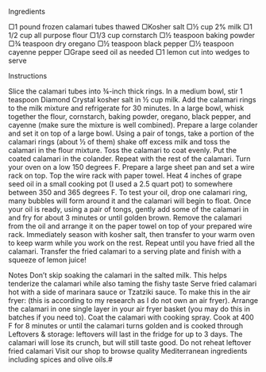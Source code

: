 Ingredients

▢1 pound frozen calamari tubes thawed
▢Kosher salt
▢½ cup 2% milk
▢1 1/2 cup all purpose flour
▢1/3 cup cornstarch
▢½ teaspoon baking powder
▢¾ teaspoon dry oregano
▢½ teaspoon black pepper
▢½ teaspoon cayenne pepper
▢Grape seed oil as needed
▢1 lemon cut into wedges to serve


Instructions
 
Slice the calamari tubes into ¾-inch thick rings.
In a medium bowl, stir 1 teaspoon Diamond Crystal kosher salt in ½ cup milk.
Add the calamari rings to the milk mixture and refrigerate for 30 minutes.
In a large bowl, whisk together the flour, cornstarch, baking powder, oregano, black pepper, and cayenne (make sure the mixture is well combined).
Prepare a large colander and set it on top of a large bowl. Using a pair of tongs, take a portion of the calamari rings (about ½ of them) shake off excess milk and toss the calamari in the flour mixture. Toss the calamari to coat evenly. Put the coated calamari in the colander. Repeat with the rest of the calamari.
Turn your oven on a low 150 degrees F. Prepare a large sheet pan and set a wire rack on top. Top the wire rack with paper towel.
Heat 4 inches of grape seed oil in a small cooking pot (I used a 2.5 quart pot) to somewhere between 350 and 365 degrees F. To test your oil, drop one calamari ring, many bubbles will form around it and the calamari will begin to float.
Once your oil is ready, using a pair of tongs, gently add some of the calamari in and fry for about 3 minutes or until golden brown. Remove the calamari from the oil and arrange it on the paper towel on top of your prepared wire rack. Immediately season with kosher salt, then transfer to your warm oven to keep warm while you work on the rest. Repeat until you have fried all the calamari.
Transfer the fried calamari to a serving plate and finish with a squeeze of lemon juice!

Notes
Don’t skip soaking the calamari in the salted milk. This helps tenderize the calamari while also taming the fishy taste
Serve fried calamari hot with a side of marinara sauce or Tzatziki sauce. 
To make this in the air fryer: (this is according to my research as I do not own an air fryer). Arrange the calamari in one single layer in your air fryer basket (you may do this in batches if you need to). Coat the calamari with cooking spray. Cook at 400 F for 8 minutes or until the calamari turns golden and is cooked through
Leftovers & storage: leftovers will last in the fridge for up to 3 days. The calamari will lose its crunch, but will still taste good. Do not reheat leftover fried calamari
Visit our shop to browse quality Mediterranean ingredients including spices and olive oils.# 